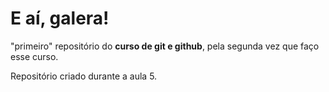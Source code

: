 # E aí, galera!
 "primeiro" repositório do **curso de git e github**, pela segunda vez que faço esse curso.

Repositório criado durante a aula 5.
